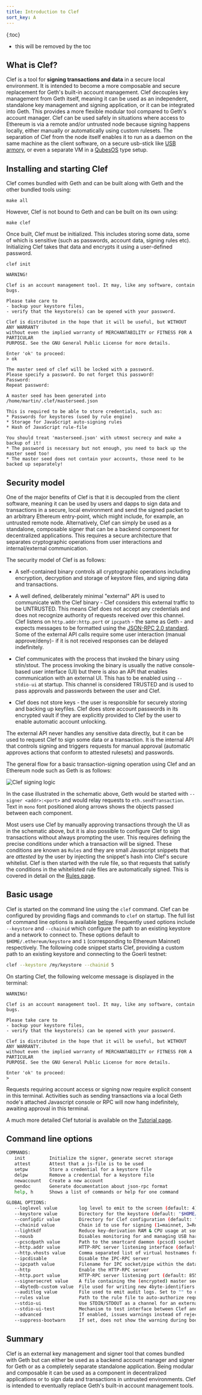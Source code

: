 ```yaml
---
title: Introduction to Clef
sort_key: A
---
```


{:toc}
-   this will be removed by the toc
  
## What is Clef?

Clef is a tool for **signing transactions and data** in a secure local environment. 
It is intended to become a more composable and secure replacement for Geth's built-in 
account management. Clef decouples key management from Geth itself, meaning it can be 
used as an independent, standalone key management and signing application, or it
can be integrated into Geth. This provides a more flexible modular tool compared to 
Geth's account manager. Clef can be used safely in situations where access to Ethereum is 
via a remote and/or untrusted node because signing happens locally, either manually or 
automatically using custom rulesets. The separation of Clef from the node itself enables it 
to run as a daemon on the same machine as the client software, on a secure usb-stick like 
[USB armory](https://inversepath.com/usbarmory), or even a separate VM in a 
[QubesOS](https://www.qubes-os.org/) type setup.

## Installing and starting Clef

Clef comes bundled with Geth and can be built along with Geth and the other bundled tools using:

`make all`

However, Clef is not bound to Geth and can be built on its own using:

`make clef`

Once built, Clef must be initialized. This includes storing some data, some of which is sensitive 
(such as passwords, account data, signing rules etc). Initializing Clef takes that data and 
encrypts it using a user-defined password.

`clef init`

```terminal
WARNING!

Clef is an account management tool. It may, like any software, contain bugs.

Please take care to
- backup your keystore files,
- verify that the keystore(s) can be opened with your password.

Clef is distributed in the hope that it will be useful, but WITHOUT ANY WARRANTY
without even the implied warranty of MERCHANTABILITY or FITNESS FOR A PARTICULAR
PURPOSE. See the GNU General Public License for more details.

Enter 'ok' to proceed:
> ok

The master seed of clef will be locked with a password.
Please specify a password. Do not forget this password!
Password:
Repeat password:

A master seed has been generated into /home/martin/.clef/masterseed.json

This is required to be able to store credentials, such as:
* Passwords for keystores (used by rule engine)
* Storage for JavaScript auto-signing rules
* Hash of JavaScript rule-file

You should treat 'masterseed.json' with utmost secrecy and make a backup of it!
* The password is necessary but not enough, you need to back up the master seed too!
* The master seed does not contain your accounts, those need to be backed up separately!
```

## Security model

One of the major benefits of Clef is that it is decoupled from the client software, 
meaning it can be used by users and dapps to sign data and transactions in a secure, 
local environment and send the signed packet to an arbitrary Ethereum entry-point, which 
might include, for example, an untrusted remote node. Alternatively, Clef can simply be
used as a standalone, composable signer that can be a backend component for decentralized 
applications. This requires a secure architecture that separates cryptographic operations 
from user interactions and internal/external communication.

The security model of Clef is as follows:

* A self-contained binary controls all cryptographic operations including encryption, 
  decryption and storage of keystore files, and signing data and transactions.

* A well defined, deliberately minimal "external" API is used to communicate with the 
  Clef binary - Clef considers this external traffic to be UNTRUSTED. This means Clef 
  does not accept any credentials and does not recognize authority of requests received 
  over this channel. Clef listens on `http.addr:http.port` or `ipcpath` - the same as Geth - 
  and expects messages to be formatted using the [JSON-RPC 2.0 standard](https://www.jsonrpc.org/specification). 
  Some of the external API calls require some user interaction (manual approve/deny)- if it is 
  not received responses can be delayed indefinitely.

* Clef communicates with the process that invoked the binary using stin/stout. The process 
  invoking the binary is usually the native console-based user interface (UI) but there is 
  also an API that enables communication with an external UI. This has to be enabled using `--stdio-ui` 
  at startup. This channel is considered TRUSTED and is used to pass approvals and passwords between 
  the user and Clef. 

* Clef does not store keys - the user is responsible for securely storing and backing up keyfiles. 
  Clef does store account passwords in its encrypted vault if they are explicitly provided to 
  Clef by the user to enable automatic account unlocking.

The external API never handles any sensitive data directly, but it can be used to request Clef to
sign some data or a transaction. It is the internal API that controls signing and triggers requests for
manual approval (automatic approves actions that conform to attested rulesets) and passwords.

The general flow for a basic transaction-signing operation using Clef and an Ethereum node such as 
Geth is as follows:

![Clef signing logic](/static/images/clef_sign_flow.png)

In the case illustrated in the schematic above, Geth would be started with `--signer <addr>:<port>` and 
would relay requests to `eth.sendTransaction`. Text in `mono` font positioned along arrows shows the objects
passed between each component.

Most users use Clef by manually approving transactions through the UI as in the schematic above, but it is also
possible to configure Clef to sign transactions without always prompting the user. This requires defining the
precise conditions under which a transaction will be signed. These conditions are known as `Rules` and they are 
small Javascript snippets that are *attested* by the user by injecting the snippet's hash into Clef's secure
whitelist. Clef is then started with the rule file, so that requests that satisfy the conditions in the whitelisted
rule files are automatically signed. This is covered in detail on the [Rules page](/docs/_clef/Rules.md).


## Basic usage

Clef is started on the command line using the `clef` command. Clef can be configured by providing flags and 
commands to `clef` on startup. The full list of command line options is available [below](#command-line-options).
Frequently used options include `--keystore` and `--chainid` which configure the path to an existing keystore
and a network to connect to. These options default to `$HOME/.ethereum/keystore` and `1` (corresponding to
Ethereum Mainnet) respectively. The following code snippet starts Clef, providing a custom path to an existing 
keystore and connecting to the Goerli testnet:

```sh
clef --keystore /my/keystore --chainid 5
```

On starting Clef, the following welcome message is displayed in the terminal:

```terminal
WARNING!

Clef is an account management tool. It may, like any software, contain bugs.

Please take care to
- backup your keystore files,
- verify that the keystore(s) can be opened with your password.

Clef is distributed in the hope that it will be useful, but WITHOUT ANY WARRANTY.
without even the implied warranty of MERCHANTABILITY or FITNESS FOR A PARTICULAR
PURPOSE. See the GNU General Public License for more details.

Enter 'ok' to proceed:
>
```

Requests requiring account access or signing now require explicit consent in this terminal.
Activities such as sending transactions via a local Geth node's attached Javascript console or
RPC will now hang indefinitely, awaiting approval in this terminal.

A much more detailed Clef tutorial is available on the [Tutorial page](/docs/clef/tutorial).


## Command line options

```sh
COMMANDS:
   init         Initialize the signer, generate secret storage
   attest       Attest that a js-file is to be used
   setpw        Store a credential for a keystore file
   delpw        Remove a credential for a keystore file
   newaccount   Create a new account
   gendoc       Generate documentation about json-rpc format
   help, h      Shows a list of commands or help for one command

GLOBAL OPTIONS:
   --loglevel value        log level to emit to the screen (default: 4)
   --keystore value        Directory for the keystore (default: "$HOME/.ethereum/keystore")
   --configdir value       Directory for Clef configuration (default: "$HOME/.clef")
   --chainid value         Chain id to use for signing (1=mainnet, 3=Ropsten, 4=Rinkeby, 5=Goerli) (default: 1)
   --lightkdf              Reduce key-derivation RAM & CPU usage at some expense of KDF strength
   --nousb                 Disables monitoring for and managing USB hardware wallets
   --pcscdpath value       Path to the smartcard daemon (pcscd) socket file (default: "/run/pcscd/pcscd.comm")
   --http.addr value       HTTP-RPC server listening interface (default: "localhost")
   --http.vhosts value     Comma separated list of virtual hostnames from which to accept requests (server enforced). Accepts '*' wildcard. (default: "localhost")
   --ipcdisable            Disable the IPC-RPC server
   --ipcpath value         Filename for IPC socket/pipe within the datadir (explicit paths escape it)
   --http                  Enable the HTTP-RPC server
   --http.port value       HTTP-RPC server listening port (default: 8550)
   --signersecret value    A file containing the (encrypted) master seed to encrypt Clef data, e.g. keystore credentials and ruleset hash
   --4bytedb-custom value  File used for writing new 4byte-identifiers submitted via API (default: "./4byte-custom.json")
   --auditlog value        File used to emit audit logs. Set to "" to disable (default: "audit.log")
   --rules value           Path to the rule file to auto-authorize requests with
   --stdio-ui              Use STDIN/STDOUT as a channel for an external UI. This means that an STDIN/STDOUT is used for RPC-communication with a e.g. a graphical user interface, and can be used when Clef is started by an external process.
   --stdio-ui-test         Mechanism to test interface between Clef and UI. Requires 'stdio-ui'.
   --advanced              If enabled, issues warnings instead of rejections for suspicious requests. Default off
   --suppress-bootwarn     If set, does not show the warning during boot
```

## Summary

Clef is an external key management and signer tool that comes bundled with Geth but can either be used 
as a backend account manager and signer for Geth or as a completely separate standalone application. Being 
modular and composable it can be used as a component in decentralized applications or to sign data and
transactions in untrusted environments. Clef is intended to eventually replace Geth's built-in account
management tools.
